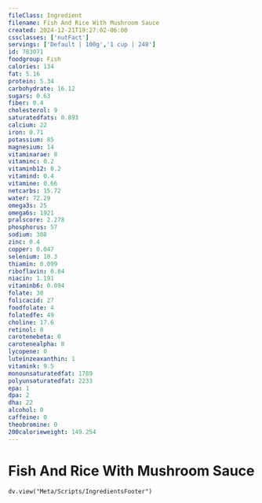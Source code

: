 ```yaml
---
fileClass: Ingredient
filename: Fish And Rice With Mushroom Sauce
created: 2024-12-21T19:27:02-06:00
cssclasses: ['nutFact']
servings: ['Default | 100g','1 cup | 248']
id: 783071
foodgroup: Fish
calories: 134
fat: 5.16
protein: 5.34
carbohydrate: 16.12
sugars: 0.63
fiber: 0.4
cholesterol: 9
saturatedfats: 0.893
calcium: 22
iron: 0.71
potassium: 85
magnesium: 14
vitaminarae: 8
vitaminc: 0.2
vitaminb12: 0.2
vitamind: 0.4
vitamine: 0.66
netcarbs: 15.72
water: 72.29
omega3s: 25
omega6s: 1921
pralscore: 2.278
phosphorus: 57
sodium: 308
zinc: 0.4
copper: 0.047
selenium: 10.3
thiamin: 0.099
riboflavin: 0.04
niacin: 1.191
vitaminb6: 0.094
folate: 30
folicacid: 27
foodfolate: 4
folatedfe: 49
choline: 17.6
retinol: 8
carotenebeta: 0
carotenealpha: 0
lycopene: 0
luteinzeaxanthin: 1
vitamink: 9.5
monounsaturatedfat: 1789
polyunsaturatedfat: 2233
epa: 1
dpa: 2
dha: 22
alcohol: 0
caffeine: 0
theobromine: 0
200calorieweight: 149.254
---
```


# Fish And Rice With Mushroom Sauce

```dataviewjs
dv.view("Meta/Scripts/IngredientsFooter")
```